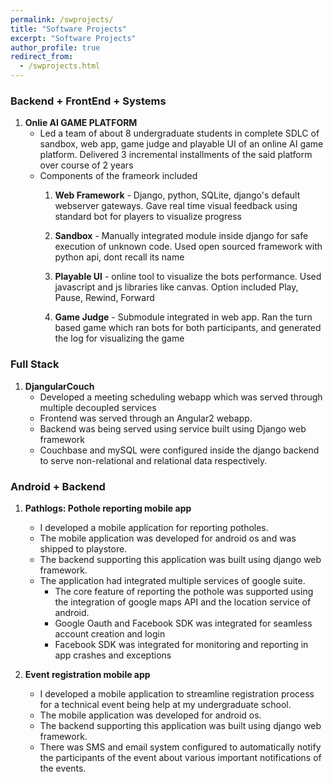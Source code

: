 ```yaml
---
permalink: /swprojects/
title: "Software Projects"
excerpt: "Software Projects"
author_profile: true
redirect_from:
  - /swprojects.html
---
```


### Backend + FrontEnd + Systems

1. **Onlie AI GAME PLATFORM**
    - Led a team of about 8 undergraduate students in complete SDLC of sandbox, web app, game judge and playable UI of an online AI game platform. Delivered 3 incremental installments of the said platform over course of 2 years
    - Components of the frameork included 
        1. **Web Framework** - Django, python, SQLite, django's default webserver gateways. Gave real time visual feedback using standard bot for players to visualize progress

        2. **Sandbox** - Manually integrated module inside django for safe execution of unknown code. Used open sourced framework with python api, dont recall its name
        
        3. **Playable UI** - online tool to visualize the bots performance. Used javascript and js libraries like canvas. Option included Play, Pause, Rewind, Forward
        4. **Game Judge** - Submodule integrated in web app. Ran the turn based game which ran bots for both participants, and generated the log for visualizing the game

### Full Stack 

1. **DjangularCouch**
    - Developed a meeting scheduling webapp which was served through multiple decoupled services
    - Frontend was served through an Angular2 webapp.
    - Backend was being served using service built using Django web framework
    - Couchbase and mySQL were configured inside the django backend to serve non-relational and relational data respectively.

### Android + Backend

1. **Pathlogs: Pothole reporting mobile app**
    - I developed a mobile application for reporting potholes.
    - The mobile application was developed for android os and was shipped to playstore.
    - The backend supporting this application was built using django web framework. 
    - The application had integrated multiple services of google suite.
        - The core feature of reporting the pothole was supported using the integration of google maps API and the location service of android. 
        - Google Oauth and Facebook SDK was integrated for seamless account creation and login
        - Facebook SDK was integrated for monitoring and reporting in app crashes and exceptions

2. **Event registration mobile app**
    - I developed a mobile application to streamline registration process for a technical event being help at my undergraduate school. 
    - The mobile application was developed for android os.
    - The backend supporting this application was built using django web framework. 
    - There was SMS and email system configured to automatically notify the participants of the event about various important notifications of the events.